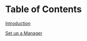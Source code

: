 Table of Contents
=================
[Introduction](#introduction)

[Set up a Manager](#set-up-a-manager)
